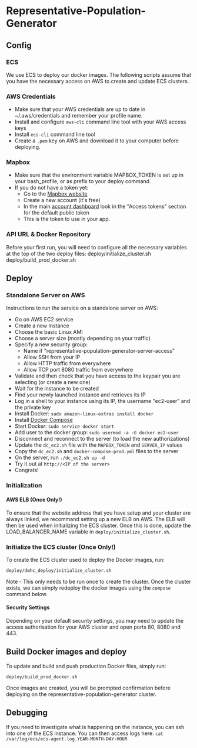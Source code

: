 # Representative-Population-Generator

## Config
### ECS
We use ECS to deploy our docker images. The following scripts assume that you have the necessary access on AWS to create and update ECS clusters.

### AWS Credentials
- Make sure that your AWS credentials are up to date in ~/.aws/credentials and remember your profile name.
- Install and configure `aws-cli` command line tool with your AWS access keys
- Install `ecs-cli` command line tool
- Create a `.pem` key on AWS and download it to your computer before deploying.

### Mapbox
- Make sure that the environment variable MAPBOX_TOKEN is set up in your bash_profile, or as prefix to your deploy command.
- If you do not have a token yet:
  - Go to the [Mapbox website](https://www.mapbox.com/)
  - Create a new account (it's free)
  - In the main [account dashboard](https://www.mapbox.com/account/) look in the "Access tokens" section for the default public token
  - This is the token to use in your app.

### API URL & Docker Repository
Before your first run, you will need to configure all the necessary variables at the top of the two deploy files:
	deploy/initialize_cluster.sh
	deploy/build_prod_docker.sh

## Deploy

### Standalone Server on AWS

Instructions to run the service on a standalone server on AWS:

- Go on AWS EC2 service
- Create a new Instance
- Choose the basic Linux AMI
- Choose a server size (mostly depending on your traffic)
- Specify a new security group:
  - Name if "representative-population-generator-server-access"
  - Allow SSH from your IP
  - Allow HTTP traffic from everywhere
  - Allow TCP port 8080 traffic from everywhere
- Validate and then check that you have access to the keypair you are selecting (or create a new one)
- Wait for the instance to be created
- Find your newly launched instance and retrieves its IP
- Log in a shell to your instance using its IP, the username "ec2-user" and the private key
- Install Docker: `sudo amazon-linux-extras install docker`
- Install [Docker Compose](https://docs.docker.com/compose/install/#install-compose)
- Start Docker: `sudo service docker start`
- Add user to the docker group: `sudo usermod -a -G docker ec2-user`
- Disconnect and reconnect to the server (to load the new authorizations)
- Update the `dc_ec2.sh` file with the `MAPBOX_TOKEN` and `SERVER_IP` values
- Copy the `dc_ec2.sh` and `docker-compose-prod.yml` files to the server
- On the server, run `./dc_ec2.sh up -d`
- Try it out at `http://<IP of the server>`
- Congrats!

### Initialization
#### AWS ELB (Once Only!)
To ensure that the website address that you have setup and your cluster are always linked, we recommand setting up a new ELB on AWS. The ELB will then be used when initializing the ECS cluster. Once this is done, update the LOAD_BALANCER_NAME variable in `deploy/initialize_cluster.sh`.

### Initialize the ECS cluster (Once Only!)
To create the ECS cluster used to deploy the Docker images, run:

    deploy/dmhc_deploy/initialize_cluster.sh

Note - This only needs to be run once to create the cluster. Once the cluster exists, we can simply redeploy the docker images using the `compose` command below.

#### Security Settings
Depending on your default security settings, you may need to update the access authorisation for your AWS cluster and open ports 80, 8080 and 443.

## Build Docker images and deploy
To update and build and push production Docker files, simply run:

    deploy/build_prod_docker.sh

Once images are created, you will be prompted confirmation before deploying on the representative-population-generator cluster.

## Debugging
If you need to investigate what is happening on the instance, you can ssh into one of the ECS instance.
You can then access logs here: `cat /var/log/ecs/ecs-agent.log.YEAR-MONTH-DAY-HOUR`

